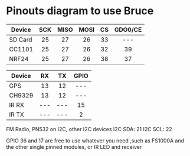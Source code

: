 # Pinouts diagram to use Bruce

| Device  | SCK   | MISO  | MOSI  | CS    | GDO0/CE   |
| ---     | :---: | :---: | :---: | :---: | :---:     |
| SD Card | 25    | 27    | 26    | 33    | ---       |
| CC1101  | 25    | 27    | 26    | 32    | 39        |
| NRF24   | 25    | 27    | 26    | 38    | 37        |

| Device  | RX    | TX    | GPIO  |
| ---     | :---: | :---: | :---: |
| GPS     | 13    | 12    | ---   |
| CH9329  | 13    | 12    | ---   |
| IR RX   |  ---  | ---   | 15    |
| IR TX   |  ---  | ---   | 2     |

FM Radio, PN532 on I2C, other I2C devices
I2C SDA: 21
I2C SCL: 22


GPIO 36 and 17 are free to use whatever you need ,such as FS1000A and the other single pinned modules, or IR LED and receiver
